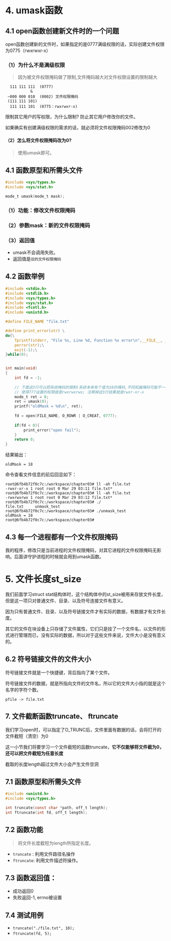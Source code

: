 # 4. umask函数

## 4.1 open函数创建新文件时的一个问题 		

open函数创建新的文件时，如果指定的是0777满级权限的话，实际创建文件权限为0775（rwxrwxr-x）

### （1）为什么不是满级权限

> 因为被文件权限掩码做了限制,文件掩码越大对文件权限设置的限制越大

```shell
  111 111 111  (0777)
           &
 ~000 000 010  (0002) 文件权限掩码
 (111 111 101)
  111 111 101  (0775：rwxrwxr-x)
```

限制其它用户的写权限，为什么限制? 防止其它用户修改你的文件。

如果确实有创建满级权限的需求的话，就必须将文件权限掩码002修改为0

#### （2）怎么将文件权限掩码改为0? 
 
> 使用umask即可。

## 4.1 函数原型和所需头文件

```c
#include <sys/types.h>
#include <sys/stat.h>

mode_t umask(mode_t mask);
```

### （1）功能：修改文件权限掩码

### （2）参数mask：新的文件权限掩码

### （3）返回值

+ umask不会调用失败。
+ 返回值是`旧的文件权限掩码`

## 4.2 函数举例

```c
#include <stdio.h>
#include <stdlib.h>
#include <sys/types.h>
#include <sys/stat.h>
#include <fcntl.h>
#include <unistd.h>

#define FILE_NAME "file.txt"

#define print_error(str) \
do{\
    fprintf(stderr, "File %s, Line %d, Function %s error\n",__FILE__, __LINE__, __func__);\
    perror(str);\
    exit(-1);\
}while(0);


int main(void)
{
    int fd = -1;
    
    // 下面这3行可以把系统掩码的限制(系统本来有个值为18的掩码,不同机器掩码可能不一样)放开
    // 使得777设置的权限就是rwxrwxrwx; 注释掉这3行结果就是rwxr-xr-x
    mode_t ret = 0;
    ret = umask(0);
    printf("oldMask = %d\n", ret);
    
    fd = open(FILE_NAME, O_RDWR | O_CREAT, 0777);
    
    if(fd < 0){
        print_error("open fail");
    }
    return 0;
}
```

结果输出：

```shell
oldMask = 18
```

命令查看文件信息的前后回显如下：

```shell
root@6fb4b72f0c7c:/workspace/chapter03# ll -ah file.txt 
-rwxr-xr-x 1 root root 0 Mar 29 03:11 file.txt*
root@6fb4b72f0c7c:/workspace/chapter03# ll -ah file.txt 
-rwxrwxrwx 1 root root 0 Mar 29 03:12 file.txt*
root@6fb4b72f0c7c:/workspace/chapter03# ./
file.txt     unmask_test  
root@6fb4b72f0c7c:/workspace/chapter03# ./unmask_test 
oldMask = 18
root@6fb4b72f0c7c:/workspace/chapter03# 
```

## 4.3 每一个进程都有一个文件权限掩码

我的程序，修改只是当前进程的文件权限掩码，对其它进程的文件权限掩码无影响。后面讲守护进程的时候就会用到umask函数。


# 5. 文件长度st_size

我们前面学习struct stat结构体时，这个结构体中的st_size被用来存放文件长度，但是这一项只对普通文件、目录、以及符号连接文件有意义。

因为只有普通文件、目录、以及符号链接文件才有实际的数据，有数据才有文件长度。

其它的文件在块设备上只存储了文件属性，它们只是挂了一个文件名，以文件的形式进行管理而已，没有实际的数据，所以对于这些文件来说，文件大小是没有意义的。

## 6.2 符号链接文件的文件大小 

符号链接文件就是一个快捷键，背后指向了某个文件。

符号链接文件的数据，就是所指向文件的文件名，所以它的文件大小指的就是这个名字的字符个数。

```shell
pfile -> file.txt
```

## 7. 文件截断函数truncate、	ftruncate		

我们学习open时，可以指定了O_TRUNC后，文件里面有数据的话，会将打开的文件截短（清空）为0

这一小节我们将要学习一个文件截短的函数truncate，**它不仅能够将文件截为0，还可以把文件截短为任意长度**

截取的长度length超过文件大小会产生文件空洞

## 7.1 函数原型和所需头文件

```c
#include <unistd.h>
#include <sys/types.h>

int truncate(const char *path, off_t length);
int ftruncate(int fd, off_t length);
```

## 7.2 函数功能

> 将文件长度截短为length所指定长度。

+ `truncate` : 利用文件路径名操作
+ `ftruncate`: 利用文件描述符操作。

## 7.3 函数返回值：

+ 成功返回0
+ 失败返回-1, errno被设置

## 7.4 测试用例

+ `truncate("./file.txt", 10);`
+ `ftruncate(fd, 5);`
